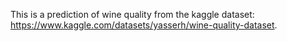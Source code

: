 This is a prediction of wine quality from the kaggle dataset: https://www.kaggle.com/datasets/yasserh/wine-quality-dataset.
